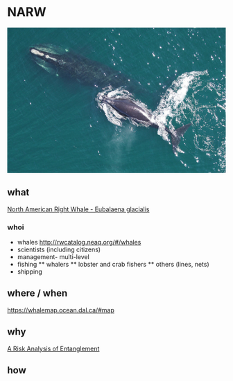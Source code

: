 # NARW 
![North American Right Whale - Eubalaena glacialis](D540D218-14A3-41CC-A279-9607FC1EE487.jpeg)

## what 

[North American Right Whale - Eubalaena glacialis](https://www.fisheries.noaa.gov/species/north-atlantic-right-whale)

### whoi
* whales http://rwcatalog.neaq.org/#/whales
* scientists (including citizens)
* management- multi-level
* fishing 
** whalers 
** lobster and crab fishers
** others (lines, nets)
* shipping

## where / when  
   https://whalemap.ocean.dal.ca/#map

## why
[A Risk Analysis of Entanglement](https://storymaps.arcgis.com/stories/efb2e1d058054fb6a1487d964397bffd)

## how 
